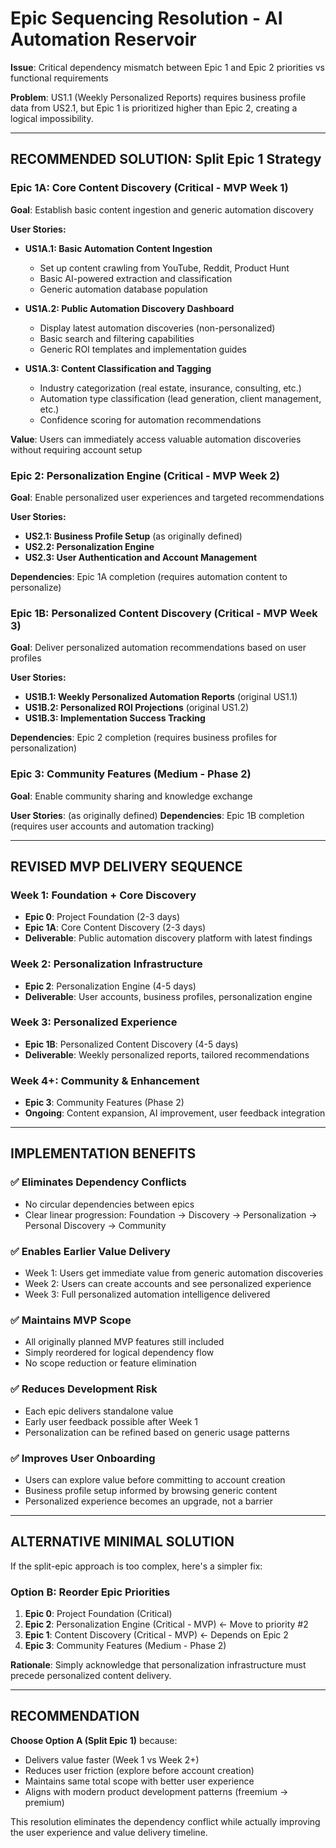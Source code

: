 # Epic Sequencing Resolution - AI Automation Reservoir

**Issue**: Critical dependency mismatch between Epic 1 and Epic 2 priorities vs functional requirements

**Problem**: US1.1 (Weekly Personalized Reports) requires business profile data from US2.1, but Epic 1 is prioritized higher than Epic 2, creating a logical impossibility.

---

## RECOMMENDED SOLUTION: Split Epic 1 Strategy

### Epic 1A: Core Content Discovery (Critical - MVP Week 1)
**Goal**: Establish basic content ingestion and generic automation discovery

**User Stories:**
- **US1A.1: Basic Automation Content Ingestion**
  - Set up content crawling from YouTube, Reddit, Product Hunt
  - Basic AI-powered extraction and classification
  - Generic automation database population

- **US1A.2: Public Automation Discovery Dashboard**  
  - Display latest automation discoveries (non-personalized)
  - Basic search and filtering capabilities
  - Generic ROI templates and implementation guides

- **US1A.3: Content Classification and Tagging**
  - Industry categorization (real estate, insurance, consulting, etc.)
  - Automation type classification (lead generation, client management, etc.)
  - Confidence scoring for automation recommendations

**Value**: Users can immediately access valuable automation discoveries without requiring account setup

### Epic 2: Personalization Engine (Critical - MVP Week 2)
**Goal**: Enable personalized user experiences and targeted recommendations

**User Stories:**
- **US2.1: Business Profile Setup** (as originally defined)
- **US2.2: Personalization Engine** 
- **US2.3: User Authentication and Account Management**

**Dependencies**: Epic 1A completion (requires automation content to personalize)

### Epic 1B: Personalized Content Discovery (Critical - MVP Week 3)  
**Goal**: Deliver personalized automation recommendations based on user profiles

**User Stories:**
- **US1B.1: Weekly Personalized Automation Reports** (original US1.1)
- **US1B.2: Personalized ROI Projections** (original US1.2)
- **US1B.3: Implementation Success Tracking**

**Dependencies**: Epic 2 completion (requires business profiles for personalization)

### Epic 3: Community Features (Medium - Phase 2)
**Goal**: Enable community sharing and knowledge exchange

**User Stories**: (as originally defined)
**Dependencies**: Epic 1B completion (requires user accounts and automation tracking)

---

## REVISED MVP DELIVERY SEQUENCE

### Week 1: Foundation + Core Discovery
- **Epic 0**: Project Foundation (2-3 days)
- **Epic 1A**: Core Content Discovery (2-3 days)
- **Deliverable**: Public automation discovery platform with latest findings

### Week 2: Personalization Infrastructure  
- **Epic 2**: Personalization Engine (4-5 days)
- **Deliverable**: User accounts, business profiles, personalization engine

### Week 3: Personalized Experience
- **Epic 1B**: Personalized Content Discovery (4-5 days)  
- **Deliverable**: Weekly personalized reports, tailored recommendations

### Week 4+: Community & Enhancement
- **Epic 3**: Community Features (Phase 2)
- **Ongoing**: Content expansion, AI improvement, user feedback integration

---

## IMPLEMENTATION BENEFITS

### ✅ **Eliminates Dependency Conflicts**
- No circular dependencies between epics
- Clear linear progression: Foundation → Discovery → Personalization → Personal Discovery → Community

### ✅ **Enables Earlier Value Delivery**
- Week 1: Users get immediate value from generic automation discoveries
- Week 2: Users can create accounts and see personalized experience
- Week 3: Full personalized automation intelligence delivered

### ✅ **Maintains MVP Scope**
- All originally planned MVP features still included
- Simply reordered for logical dependency flow
- No scope reduction or feature elimination

### ✅ **Reduces Development Risk**
- Each epic delivers standalone value
- Early user feedback possible after Week 1
- Personalization can be refined based on generic usage patterns

### ✅ **Improves User Onboarding**
- Users can explore value before committing to account creation
- Business profile setup informed by browsing generic content
- Personalized experience becomes an upgrade, not a barrier

---

## ALTERNATIVE MINIMAL SOLUTION

If the split-epic approach is too complex, here's a simpler fix:

### Option B: Reorder Epic Priorities
1. **Epic 0**: Project Foundation (Critical)
2. **Epic 2**: Personalization Engine (Critical - MVP) ← Move to priority #2
3. **Epic 1**: Content Discovery (Critical - MVP) ← Depends on Epic 2
4. **Epic 3**: Community Features (Medium - Phase 2)

**Rationale**: Simply acknowledge that personalization infrastructure must precede personalized content delivery.

---

## RECOMMENDATION

**Choose Option A (Split Epic 1)** because:
- Delivers value faster (Week 1 vs Week 2+)
- Reduces user friction (explore before account creation)
- Maintains same total scope with better user experience
- Aligns with modern product development patterns (freemium → premium)

This resolution eliminates the dependency conflict while actually improving the user experience and value delivery timeline.